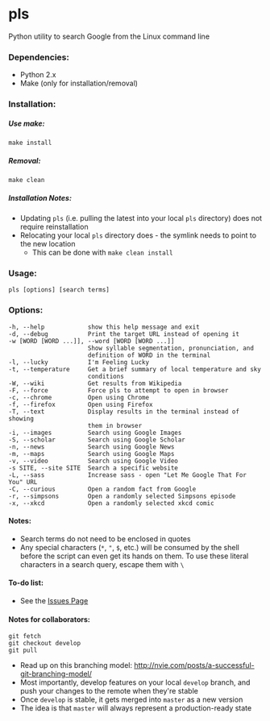 # pls
Python utility to search Google from the Linux command line

### Dependencies:

- Python 2.x
- Make (only for installation/removal)

### Installation:

##### Use make:

`make install`

##### Removal:

`make clean`

##### Installation Notes:

- Updating `pls` (i.e. pulling the latest into your local `pls` directory) does not require reinstallation
- Relocating your local `pls` directory does - the symlink needs to point to the new location
	- This can be done with `make clean install`

### Usage:
`pls [options] [search terms]`

### Options:
```
-h, --help            show this help message and exit
-d, --debug           Print the target URL instead of opening it
-w [WORD [WORD ...]], --word [WORD [WORD ...]]
                      Show syllable segmentation, pronunciation, and
                      definition of WORD in the terminal
-l, --lucky           I'm Feeling Lucky
-t, --temperature     Get a brief summary of local temperature and sky
                      conditions
-W, --wiki            Get results from Wikipedia
-F, --force           Force pls to attempt to open in browser
-c, --chrome          Open using Chrome
-f, --firefox         Open using Firefox
-T, --text            Display results in the terminal instead of showing
                      them in browser
-i, --images          Search using Google Images
-S, --scholar         Search using Google Scholar
-n, --news            Search using Google News
-m, --maps            Search using Google Maps
-v, --video           Search using Google Video
-s SITE, --site SITE  Search a specific website
-L, --sass            Increase sass - open "Let Me Google That For You" URL
-C, --curious         Open a random fact from Google
-r, --simpsons        Open a randomly selected Simpsons episode
-x, --xkcd            Open a randomly selected xkcd comic
```

#### Notes:
- Search terms do not need to be enclosed in quotes
- Any special characters (`*`, `"`, `$`, etc.) will be consumed by the shell before the script can even get its hands on them. To use these literal characters in a search query, escape them with `\`

#### To-do list:
- See the [Issues Page](https://github.com/austinjdean/pls/issues)

#### Notes for collaborators:
`git fetch`  
`git checkout develop`  
`git pull`  
- Read up on this branching model: http://nvie.com/posts/a-successful-git-branching-model/
- Most importantly, develop features on your local `develop` branch, and push your changes to the remote when they're stable
- Once `develop` is stable, it gets merged into `master` as a new version
- The idea is that `master` will always represent a production-ready state
